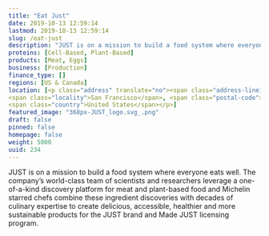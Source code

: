 ```yaml
---
title: "Eat Just"
date: 2019-10-13 12:59:14
lastmod: 2019-10-13 12:59:14
slug: /eat-just
description: "JUST is on a mission to build a food system where everyone eats well. The company’s world-class team of scientists and researchers leverage a one-of-a-kind discovery platform for meat and plant-based food and Michelin starred chefs combine these ingredient discoveries with decades of culinary expertise to create delicious, accessible, healthier and more sustainable products for the JUST brand and Made JUST licensing program."
proteins: [Cell-Based, Plant-Based]
products: [Meat, Eggs]
business: [Production]
finance_type: []
regions: [US & Canada]
location: [<p class="address" translate="no"><span class="address-line1">Folsom Street</span><br>
<span class="locality">San Francisco</span>, <span class="postal-code">94110</span><br>
<span class="country">United States</span></p>]
featured_image: "368px-JUST_logo.svg_.png"
draft: false
pinned: false
homepage: false
weight: 5000
uuid: 234
---
```

<p>JUST is on a mission to build a food system where everyone eats well. The company’s world-class team of scientists and researchers leverage a one-of-a-kind discovery platform for meat and plant-based food and Michelin starred chefs combine these ingredient discoveries with decades of culinary expertise to create delicious, accessible, healthier and more sustainable products for the JUST brand and Made JUST licensing program.</p>
